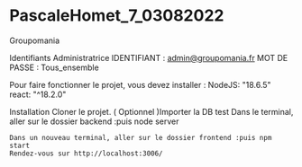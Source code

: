 # PascaleHomet_7_03082022
Groupomania

Identifiants Administratrice
    IDENTIFIANT : admin@groupomania.fr
    MOT DE PASSE : Tous_ensemble

Pour faire fonctionner le projet, vous devez installer :
    NodeJS: "18.6.5"
    react: "^18.2.0"

Installation
    Cloner le projet.
   ( Optionnel )Importer la DB test 
    Dans le terminal, aller sur le dossier backend :puis node server

    Dans un nouveau terminal, aller sur le dossier frontend :puis npm start
    Rendez-vous sur http://localhost:3006/
